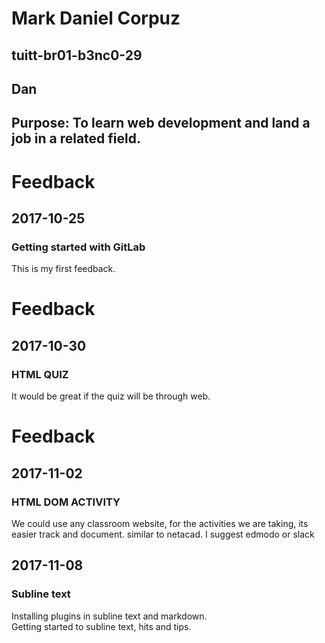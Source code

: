 # Mark Daniel Corpuz
## tuitt-br01-b3nc0-29
## Dan
## Purpose: To learn web development and land a job in a related field.

# Feedback
## 2017-10-25
### Getting started with GitLab
This is my first feedback.


# Feedback
## 2017-10-30
### HTML QUIZ
It would be great if the quiz will be through web.

# Feedback
## 2017-11-02
### HTML DOM ACTIVITY
We could use any classroom website, for the activities we are taking, its easier track and document.
similar to netacad. I suggest edmodo or slack


## 2017-11-08
### Subline text 
Installing plugins in subline text and markdown.  
Getting started to subline text, hits and tips.  






